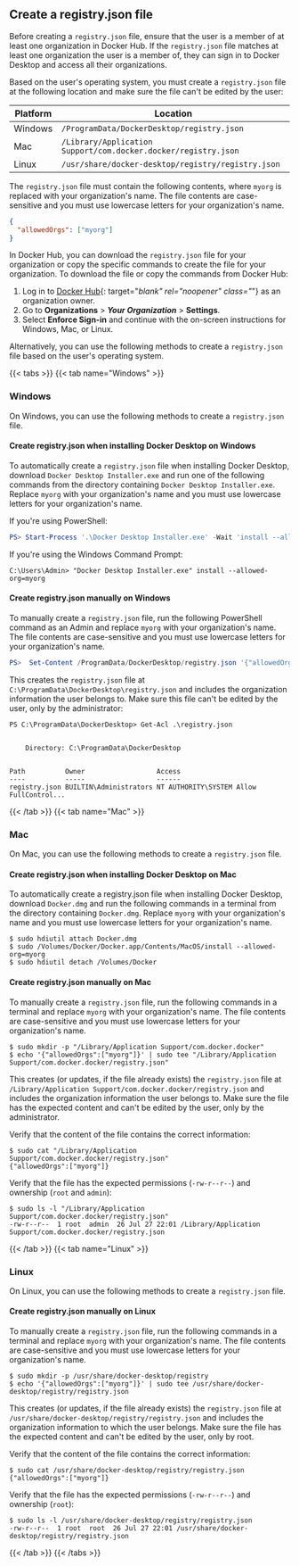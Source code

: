 ## Create a registry.json file

Before creating a `registry.json` file, ensure that the user is a member of
at least one organization in Docker Hub. If the `registry.json` file matches at
least one organization the user is a member of, they can sign in to Docker
Desktop and access all their organizations.

Based on the user's operating system, you must create a `registry.json` file at the following location and make sure the file can't be edited by the user:

| Platform | Location                                                       |
|----------|----------------------------------------------------------------|
| Windows  | `/ProgramData/DockerDesktop/registry.json`                     |
| Mac      | `/Library/Application Support/com.docker.docker/registry.json` |
| Linux    | `/usr/share/docker-desktop/registry/registry.json`             |

The `registry.json` file must contain the following contents, where `myorg` is replaced with your organization's name. The file contents are case-sensitive and you must use lowercase letters for your organization's name.


```json
{
  "allowedOrgs": ["myorg"]
}
```

In Docker Hub, you can download the `registry.json` file for your organization or copy the specific commands to create the file for your organization. To download the file or copy the commands from Docker Hub:
1. Log in to [Docker Hub](http://hub.docker.com){: target="_blank" rel="noopener" class="_"} as an organization owner.
2. Go to **Organizations** > **_Your Organization_** > **Settings**.
3. Select **Enforce Sign-in** and continue with the on-screen instructions for Windows, Mac, or Linux.

Alternatively, you can use the following methods to create a `registry.json` file based on the user's operating system.

{{< tabs >}}
{{< tab name="Windows" >}}

### Windows

On Windows, you can use the following methods to create a `registry.json` file.

#### Create registry.json when installing Docker Desktop on Windows

To automatically create a `registry.json` file when installing Docker Desktop, download `Docker Desktop Installer.exe` and run one of the following commands from the directory containing `Docker Desktop Installer.exe`. Replace `myorg` with your organization's name and you must use lowercase letters for your organization's name.


If you're using PowerShell:

```powershell
PS> Start-Process '.\Docker Desktop Installer.exe' -Wait 'install --allowed-org=myorg'
```

If you're using the Windows Command Prompt:

```console
C:\Users\Admin> "Docker Desktop Installer.exe" install --allowed-org=myorg
```

#### Create registry.json manually on Windows

To manually create a `registry.json` file, run the following PowerShell command as an Admin and replace `myorg` with your organization's name. The file contents are case-sensitive and you must use lowercase letters for your organization's name.

```powershell
PS>  Set-Content /ProgramData/DockerDesktop/registry.json '{"allowedOrgs":["myorg"]}'
```

This creates the `registry.json` file at `C:\ProgramData\DockerDesktop\registry.json` and includes the organization information the user belongs to. Make sure this file can't be edited by the user, only by the administrator:

```console
PS C:\ProgramData\DockerDesktop> Get-Acl .\registry.json


    Directory: C:\ProgramData\DockerDesktop


Path          Owner                  Access
----          -----                  ------
registry.json BUILTIN\Administrators NT AUTHORITY\SYSTEM Allow  FullControl...
```

{{< /tab >}}
{{< tab name="Mac" >}}

### Mac

On Mac, you can use the following methods to create a `registry.json` file.

#### Create registry.json when installing Docker Desktop on Mac

To automatically create a registry.json file when installing Docker Desktop, download `Docker.dmg` and run the following commands in a terminal from the directory containing `Docker.dmg`. Replace `myorg` with your organization's name and you must use lowercase letters for your organization's name.


```console
$ sudo hdiutil attach Docker.dmg
$ sudo /Volumes/Docker/Docker.app/Contents/MacOS/install --allowed-org=myorg
$ sudo hdiutil detach /Volumes/Docker
```

#### Create registry.json manually on Mac

To manually create a `registry.json` file, run the following commands in a terminal
and replace `myorg` with your organization's name. The file contents are case-sensitive and you must use lowercase letters for your organization's name.

```console
$ sudo mkdir -p "/Library/Application Support/com.docker.docker"
$ echo '{"allowedOrgs":["myorg"]}' | sudo tee "/Library/Application Support/com.docker.docker/registry.json"
```

This creates (or updates, if the file already exists) the `registry.json` file
at `/Library/Application Support/com.docker.docker/registry.json` and includes
the organization information the user belongs to. Make sure the file has the
expected content and can't be edited by the user, only by the administrator.

Verify that the content of the file contains the correct information:

```console
$ sudo cat "/Library/Application Support/com.docker.docker/registry.json"
{"allowedOrgs":["myorg"]}
```

Verify that the file has the expected permissions (`-rw-r--r--`) and ownership
(`root` and `admin`):

```console
$ sudo ls -l "/Library/Application Support/com.docker.docker/registry.json"
-rw-r--r--  1 root  admin  26 Jul 27 22:01 /Library/Application Support/com.docker.docker/registry.json
```

{{< /tab >}}
{{< tab name="Linux" >}}

### Linux

On Linux, you can use the following methods to create a `registry.json` file.

#### Create registry.json manually on Linux

To manually create a `registry.json` file, run the following commands in a terminal
and replace `myorg` with your organization's name. The file contents are case-sensitive and you must use lowercase letters for your organization's name.


```console
$ sudo mkdir -p /usr/share/docker-desktop/registry
$ echo '{"allowedOrgs":["myorg"]}' | sudo tee /usr/share/docker-desktop/registry/registry.json
```

This creates (or updates, if the file already exists) the `registry.json` file
at `/usr/share/docker-desktop/registry/registry.json` and includes
the organization information to which the user belongs. Make sure the file has the
expected content and can't be edited by the user, only by root.

Verify that the content of the file contains the correct information:

```console
$ sudo cat /usr/share/docker-desktop/registry/registry.json
{"allowedOrgs":["myorg"]}
```

Verify that the file has the expected permissions (`-rw-r--r--`) and ownership
(`root`):

```console
$ sudo ls -l /usr/share/docker-desktop/registry/registry.json
-rw-r--r--  1 root  root  26 Jul 27 22:01 /usr/share/docker-desktop/registry/registry.json
```

{{< /tab >}}
{{< /tabs >}}

